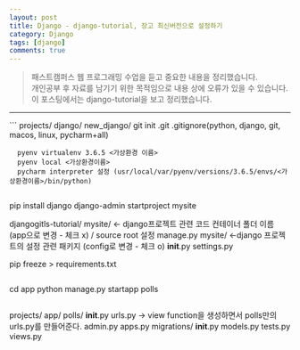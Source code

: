 ```yaml
---
layout: post
title: Django - django-tutorial, 장고 최신버전으로 설정하기
category: Django
tags: [django]
comments: true
---
```


> 패스트캠퍼스 웹 프로그래밍 수업을 듣고 중요한 내용을 정리했습니다.     
개인공부 후 자료를 남기기 위한 목적임으로 내용 상에 오류가 있을 수 있습니다.      
> 이 포스팅에서는 django-tutorial을 보고 정리했습니다.

<hr>
```
projects/
  django/
    new_django/
    git init
      .git
      .gitignore(python, django, git, macos, linux, pycharm+all)

      pyenv virtualenv 3.6.5 <가상환경 이름>
      pyenv local <가상환경이름>
      pycharm interpreter 설정 (usr/local/var/pyenv/versions/3.6.5/envs/<가상환경이름>/bin/python)
```

```
pip install django
django-admin startproject mysite

djangogitls-tutorial/
  mysite/ <- django프로젝트 관련 코드 컨테이너 폴더 이름 (app으로 변경 - 체크 x) / source root 설정
  manage.py
  mysite/ <-django 프로젝트의 설정 관련 패키지 (config로 변경 - 체크 o)
    __init__.py
    settings.py

pip freeze > requirements.txt
```

```
cd app
python manage.py startapp polls
```

```
projects/
  app/
    polls/
      __init__.py
      urls.py -> view function을 생성하면서 polls만의 urls.py를 만들어준다.
      admin.py
      apps.py
      migrations/
          __init__.py
      models.py
      tests.py
      views.py
```
